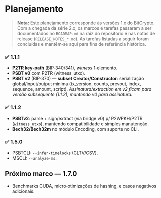 # Planejamento

> **Nota:** Este planejamento corresponde às versões 1.x do BitCrypto.  Com a chegada da série 2.x, os marcos e tarefas passaram a ser documentados no `ROADMAP.md` na raiz do repositório e nas notas de release (`RELEASE_NOTES_*.md`).  As tarefas listadas a seguir foram concluídas e mantêm‑se aqui para fins de referência histórica.


### ✅ 1.1.1
- **P2TR key‑path** (BIP‑340/341), *witness* 1‑elemento.
- **PSBT v0** com P2TR (witness_utxo).
- **PSBT v2** (BIP‑370) — **subset Creator/Constructor**: serialização global/input/output mínima (tx_version, counts, prevout, index, sequence, amount, script). *Assinatura/extraction em v2 ficam para versão subsequente (1.1.2), mantendo v0 para assinatura.*


### ✅ 1.1.2
- **PSBTv2**: parse + sign/extract (via bridge v0) p/ P2WPKH/P2TR (`witness_utxo`), mantendo compatibilidade e simples manutenção.
- **Bech32/Bech32m** no módulo Encoding, com suporte no CLI.


### ✅ 1.5.0
- PSBTCLI: `--infer-timelocks` (CLTV/CSV).
- MSCLI: `--analyze-ms`.

## Próximo marco — 1.7.0
- Benchmarks CUDA, micro‑otimizações de hashing, e casos negativos adicionais.
